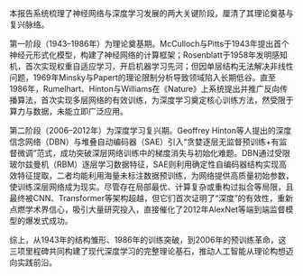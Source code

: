 本报告系统梳理了神经网络与深度学习发展的两大关键阶段，厘清了其理论奠基与复兴脉络。

第一阶段（1943–1986年）为理论奠基期。McCulloch与Pitts于1943年提出首个神经元形式化模型，构建了神经网络的计算框架；Rosenblatt于1958年发明感知机，首次实现权重自适应学习，开启机器学习先河；但因单层结构无法解决非线性问题，1969年Minsky与Papert的理论限制分析导致领域陷入长期低谷。直至1986年，Rumelhart、Hinton与Williams在《Nature》上系统提出并推广反向传播算法，首次实现多层网络的有效训练，为深度学习奠定核心训练方法，然受限于算力与数据，未能立即广泛应用。

第二阶段（2006–2012年）为深度学习复兴期。Geoffrey Hinton等人提出的深度信念网络（DBN）与堆叠自动编码器（SAE）引入“贪婪逐层无监督预训练+有监督微调”范式，成功突破深层网络训练中的梯度消失与初始化难题。DBN通过受限玻尔兹曼机（RBM）逐层学习数据特征，SAE则利用确定性自编码器结构实现高效特征提取，二者均能利用海量未标注数据预训练，为网络提供高质量初始参数，使训练深层网络成为现实。尽管存在局部最优、计算复杂或重构过拟合等局限，且最终被CNN、Transformer等架构超越，但它们首次证明了“深度”的有效性，重新点燃学术界信心，吸引大量研究投入，直接催化了2012年AlexNet等端到端监督模型的爆发式成功。

综上，从1943年的结构雏形、1986年的训练突破，到2006年的预训练革命，这三项里程碑共同构建了现代深度学习的完整理论基石，推动人工智能从理论构想迈向实践前沿。